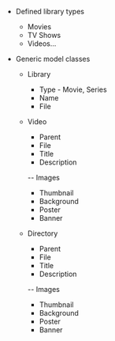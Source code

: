 * Defined library types
  * Movies
  * TV Shows
  * Videos...

* Generic model classes
  * Library
    * Type - Movie, Series
    * Name
    * File

  * Video
    * Parent
    * File
    * Title
    * Description

    -- Images
    * Thumbnail
    * Background
    * Poster
    * Banner

  * Directory
    * Parent
    * File
    * Title
    * Description

    -- Images
    * Thumbnail
    * Background
    * Poster
    * Banner
